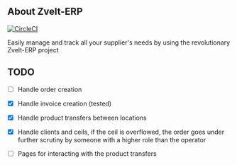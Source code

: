 ## About Zvelt-ERP
[![CircleCI](https://circleci.com/gh/aoporanu/zvelt-erp/tree/master.svg?style=badge)](https://circleci.com/gh/aoporanu/zvelt-erp/tree/master)

Easily manage and track all your supplier's needs by using the revolutionary Zvelt-ERP project

## TODO

- [ ] Handle order creation

- [x] Handle invoice creation (tested)

- [x] Handle product transfers between locations

- [x] Handle clients and ceils, if the ceil is overflowed, the order goes under further scrutiny by someone with a higher role than the operator

- [ ] Pages for interacting with the product transfers
